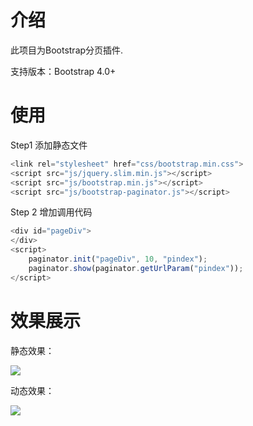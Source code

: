 # 介绍

此项目为Bootstrap分页插件.

支持版本：Bootstrap 4.0+

# 使用

Step1 添加静态文件

```javascript
<link rel="stylesheet" href="css/bootstrap.min.css">
<script src="js/jquery.slim.min.js"></script>
<script src="js/bootstrap.min.js"></script>
<script src="js/bootstrap-paginator.js"></script>
```

Step 2 增加调用代码

```javascript
<div id="pageDiv">
</div>
<script>
    paginator.init("pageDiv", 10, "pindex");
    paginator.show(paginator.getUrlParam("pindex"));
</script>
```

# 效果展示

静态效果：

![](http://icdn.apigo.cn/blog/bs-pageing-1.png)

动态效果：

![](http://icdn.apigo.cn/blog/bs-pageing-2.gif)

